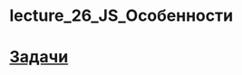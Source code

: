# lecture_26_JS_Особенности 
#  [Задачи ](https://github.com/schoolteacherMP/lecture_26_JS/blob/main/tasks.md)  


